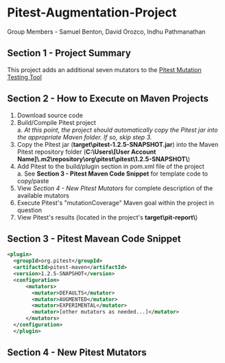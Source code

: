 # Pitest-Augmentation-Project
Group Members - Samuel Benton, David Orozco, Indhu Pathmanathan

## Section 1 - Project Summary
This project adds an additional seven mutators to the [Pitest Mutation Testing Tool](https://github.com/hcoles/pitest)

## Section 2 - How to Execute on Maven Projects
1. Download source code
2. Build/Compile Pitest project<br />
  a. <i>At this point, the project should automatically copy the Pitest jar into the appropriate Maven folder. If so, skip step 3.</i>
3. Copy the Pitest jar (<b>target\pitest-1.2.5-SNAPSHOT.jar</b>) into the Maven Pitest repository folder (<b>C:\Users\\[User Account Name]\\.m2\repository\org\pitest\pitest\1.2.5-SNAPSHOT\\</b>)
4. Add Pitest to the build/plugin section in pom.xml file of the project<br />
a. See <b>Section 3 - Pitest Maven Code Snippet</b> for template code to copy/paste
5. View <i>Section 4 - New Pitest Mutators</i> for complete description of the available mutators
6. Execute Pitest's "mutationCoverage" Maven goal within the project in question
7. View Pitest's results (located in the project's <b>target\pit-report\\</b>)

## Section 3 - Pitest Mavean Code Snippet

```xml
<plugin>
  <groupId>org.pitest</groupId>
  <artifactId>pitest-maven</artifactId>
  <version>1.2.5-SNAPSHOT</version>
  <configuration>
      <mutators>
        <mutator>DEFAULTS</mutator>
        <mutator>AUGMENTED</mutator>
        <mutator>EXPERIMENTAL</mutator>
        <mutator>[other mutators as needed...]</mutator>
      </mutators>
  </configuration>
  </plugin>
```

## Section 4 - New Pitest Mutators
